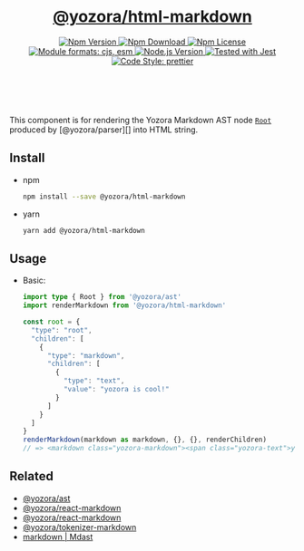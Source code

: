 <header>
  <h1 align="center">
    <a href="https://github.com/guanghechen/yozora-html/tree/main/packages/markdown#readme">@yozora/html-markdown</a>
  </h1>
  <div align="center">
    <a href="https://www.npmjs.com/package/@yozora/html-markdown">
      <img
        alt="Npm Version"
        src="https://img.shields.io/npm/v/@yozora/html-markdown.svg"
      />
    </a>
    <a href="https://www.npmjs.com/package/@yozora/html-markdown">
      <img
        alt="Npm Download"
        src="https://img.shields.io/npm/dm/@yozora/html-markdown.svg"
      />
    </a>
    <a href="https://www.npmjs.com/package/@yozora/html-markdown">
      <img
        alt="Npm License"
        src="https://img.shields.io/npm/l/@yozora/html-markdown.svg"
      />
    </a>
    <a href="#install">
      <img
        alt="Module formats: cjs, esm"
        src="https://img.shields.io/badge/module_formats-cjs%2C%20esm-green.svg"
      />
    </a>
    <a href="https://github.com/nodejs/node">
      <img
        alt="Node.js Version"
        src="https://img.shields.io/node/v/@yozora/html-markdown"
      />
    </a>
    <a href="https://github.com/facebook/jest">
      <img
        alt="Tested with Jest"
        src="https://img.shields.io/badge/tested_with-jest-9c465e.svg"
      />
    </a>
    <a href="https://github.com/prettier/prettier">
      <img
        alt="Code Style: prettier"
        src="https://img.shields.io/badge/code_style-prettier-ff69b4.svg?style=flat-square"
      />
    </a>
  </div>
</header>
<br/>

This component is for rendering the Yozora Markdown AST node [`Root`][@yozora/ast] 
produced by [@yozora/parser][] into HTML string.

## Install

* npm

  ```bash
  npm install --save @yozora/html-markdown
  ```

* yarn

  ```bash
  yarn add @yozora/html-markdown
  ```


## Usage

* Basic:

  ```typescript
  import type { Root } from '@yozora/ast'
  import renderMarkdown from '@yozora/html-markdown'

  const root = {
    "type": "root",
    "children": [
      {
        "type": "markdown",
        "children": [
          {
            "type": "text",
            "value": "yozora is cool!"
          }
        ]
      }
    ]
  }
  renderMarkdown(markdown as markdown, {}, {}, renderChildren)
  // => <markdown class="yozora-markdown"><span class="yozora-text">yozora is cool!</span></markdown>
  ```

## Related

* [@yozora/ast][]
* [@yozora/react-markdown][]
* [@yozora/react-markdown][]
* [@yozora/tokenizer-markdown][]
* [markdown | Mdast][mdast]


[@yozora/ast]: https://www.npmjs.com/package/@yozora/ast#markdown
[@yozora/react-markdown]: https://www.npmjs.com/package/@yozora/react-markdown
[@yozora/tokenizer-markdown]: https://www.npmjs.com/package/@yozora/tokenizer-markdown
[@yozora/react-markdown]: https://www.npmjs.com/package/@yozora/react-markdown
[mdast]: https://github.com/syntax-tree/mdast#markdown
